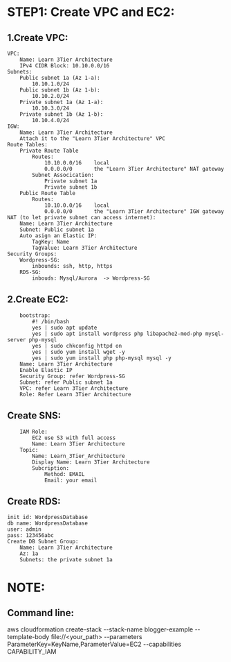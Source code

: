 # STEP1: Create VPC and EC2:
  ## 1.Create VPC:
    VPC:
        Name: Learn 3Tier Architecture
        IPv4 CIDR Block: 10.10.0.0/16
    Subnets:
        Public subnet 1a (Az 1-a):
            10.10.1.0/24
        Public subnet 1b (Az 1-b):
            10.10.2.0/24
        Private subnet 1a (Az 1-a):
            10.10.3.0/24
        Private subnet 1b (Az 1-b):
            10.10.4.0/24
    IGW:
        Name: Learn 3Tier Architecture
        Attach it to the "Learn 3Tier Architecture" VPC
    Route Tables:
        Private Route Table
            Routes:
                10.10.0.0/16    local
                0.0.0.0/0       the "Learn 3Tier Architecture" NAT gateway
            Subnet Assocication:
                Private subnet 1a
                Private subnet 1b
        Public Route Table
            Routes:
                10.10.0.0/16    local
                0.0.0.0/0       the "Learn 3Tier Architecture" IGW gateway
    NAT (to let private subnet can access internet):
        Name: Learn 3Tier Architecture
        Subnet: Public subnet 1a
        Auto asign an Elastic IP:
            TagKey: Name
            TagValue: Learn 3Tier Architecture
    Security Groups:
        Wordpress-SG:
            inbounds: ssh, http, https
        RDS-SG:
            inbouds: Mysql/Aurora  -> Wordpress-SG

        
  ## 2.Create EC2:  
        bootstrap:
            #! /bin/bash
            yes | sudo apt update
            yes | sudo apt install wordpress php libapache2-mod-php mysql-server php-mysql
            yes | sudo chkconfig httpd on
            yes | sudo yum install wget -y
            yes | sudo yum install php php-mysql mysql -y
        Name: Learn 3Tier Architecture
        Enable Elastic IP
        Security Group: refer Wordpress-SG
        Subnet: refer Public subnet 1a
        VPC: refer Learn 3Tier Architecture
        Role: Refer Learn 3Tier Architecture
  ## Create SNS:
        IAM Role:
            EC2 use S3 with full access
            Name: Learn 3Tier Architecture
        Topic:
            Name: Learn_3Tier_Architecture
            Display Name: Learn 3Tier Architecture
            Subcription:
                Method: EMAIL
                Email: your email
  ## Create RDS:
    init id: WordpressDatabase
    db name: WordpressDatabase
    user: admin
    pass: 123456abc
    Create DB Subnet Group:
        Name: Learn 3Tier Architecture
        Az: 1a
        Subnets: the private subnet 1a
    


# NOTE: 
 ## Command line:
 aws cloudformation create-stack --stack-name blogger-example --template-body file://<your_path> --parameters ParameterKey=KeyName,ParameterValue=EC2 --capabilities CAPABILITY_IAM